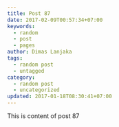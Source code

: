 ```yaml
---
title: Post 87
date: 2017-02-09T00:57:34+07:00
keywords:
  - random
  - post
  - pages
author: Dimas Lanjaka
tags:
  - random post
  - untagged
category:
  - random post
  - uncategorized
updated: 2017-01-18T08:30:41+07:00
---
```

This is content of post 87